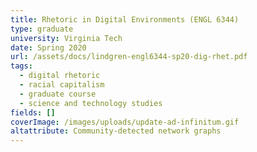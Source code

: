 ```yaml
---
title: Rhetoric in Digital Environments (ENGL 6344)
type: graduate
university: Virginia Tech
date: Spring 2020
url: /assets/docs/lindgren-engl6344-sp20-dig-rhet.pdf
tags:
  - digital rhetoric
  - racial capitalism
  - graduate course
  - science and technology studies
fields: []
coverImage: /images/uploads/update-ad-infinitum.gif
altattribute: Community-detected network graphs
---
```

